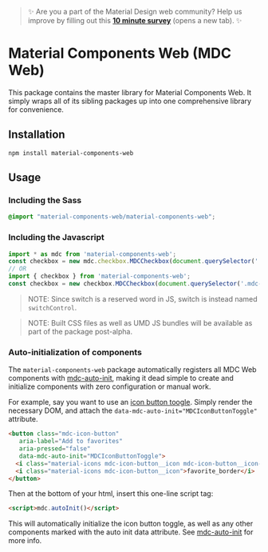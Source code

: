 >  ✨ Are you a part of the Material Design web community? Help us improve by filling out this <a target="_blank" href="https://bit.ly/materialwebsurvey">**10 minute survey**</a> (opens a new tab). ✨

# Material Components Web (MDC Web)

This package contains the master library for Material Components Web. It simply wraps all of its
sibling packages up into one comprehensive library for convenience.

## Installation

```
npm install material-components-web
```

## Usage

### Including the Sass

```scss
@import "material-components-web/material-components-web";
```

### Including the Javascript

```js
import * as mdc from 'material-components-web';
const checkbox = new mdc.checkbox.MDCCheckbox(document.querySelector('.mdc-checkbox'));
// OR
import { checkbox } from 'material-components-web';
const checkbox = new checkbox.MDCCheckbox(document.querySelector('.mdc-checkbox'));
```

> NOTE: Since switch is a reserved word in JS, switch is instead named `switchControl`. 

> NOTE: Built CSS files as well as UMD JS bundles will be available as part of the package
> post-alpha.

### Auto-initialization of components

The `material-components-web` package automatically registers all MDC Web components with
[mdc-auto-init](../mdc-auto-init), making it dead simple to create and initialize components
with zero configuration or manual work.

For example, say you want to use an [icon button toogle](../mdc-icon-button). Simply render the necessary
DOM, and attach the `data-mdc-auto-init="MDCIconButtonToggle"` attribute.

```html
<button class="mdc-icon-button" 
   aria-label="Add to favorites"
   aria-pressed="false"
   data-mdc-auto-init="MDCIconButtonToggle">
  <i class="material-icons mdc-icon-button__icon mdc-icon-button__icon--on">favorite</i>
  <i class="material-icons mdc-icon-button__icon">favorite_border</i>
</button>
```

Then at the bottom of your html, insert this one-line script tag:

```html
<script>mdc.autoInit()</script>
```

This will automatically initialize the icon button toggle, as well as any other components marked with the
auto init data attribute. See [mdc-auto-init](../mdc-auto-init) for more info.
